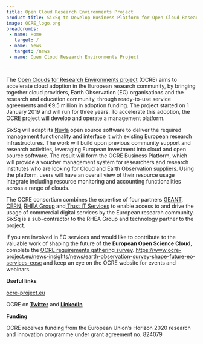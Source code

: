 ```yaml
---
title: Open Cloud Research Environments Project
product-title: SixSq to Develop Business Platform for Open Cloud Research Environments Project
image: OCRE_logo.png
breadcrumbs:
 - name: Home
   target: /
 - name: News
   target: /news
 - name: Open Cloud Research Environments Project

---
```


The [Open Clouds for Research Environments project](https://www.ocre-project.eu/) (OCRE) aims to accelerate cloud adoption in the European research community, by bringing together cloud providers, Earth Observation (EO) organisations and the research and education community, through ready-to-use service agreements and €9.5 million in adoption funding. The project started on 1 January 2019 and will run for three years. To accelerate this adoption, the OCRE project will develop and operate a management platform.

SixSq will adapt its [Nuvla](https://sixsq.com/products-and-services/nuvla/overview) open source software to deliver the required management functionality and interface it with existing European research infrastructures. The work will build upon previous community support and research activities, leveraging European investment into cloud and open source software. The result will form the OCRE Business Platform, which will provide a voucher management system for researchers and research institutes who are looking for Cloud and Earth Observation suppliers. Using the platform, users will have an overall view of their resource usage integrate including resource monitoring and accounting functionalities across a range of clouds.

The OCRE consortium combines the expertise of four partners [GEANT](https://geant.org/), [CERN](), [RHEA Group](https://www.rheagroup.com/) and[ Trust IT Services](https://www.trust-itservices.com/) to enable access to and drive the usage of commercial digital services by the European research community. SixSq is a sub-contractor to the RHEA Group and technology partner to the project.

If you are involved in EO services and would like to contribute to the valuable work of shaping the future of the **European Open Science Cloud**, complete the [OCRE requirements gathering survey](https://www.ocre-project.eu/news-insights/news/earth-observation-survey-shape-future-eo-services-eosc). https://www.ocre-project.eu/news-insights/news/earth-observation-survey-shape-future-eo-services-eosc and keep an eye on the OCRE website for events and webinars.

**Useful links**

[ocre-project.eu](www.ocre-project.eu)

OCRE on **[Twitter](https://twitter.com/OCREproject)** and **[LinkedIn](https://www.linkedin.com/company/ocre-project/)**

**Funding**

OCRE receives funding from the European Union’s Horizon 2020 research and innovation programme under grant agreement no. 824079